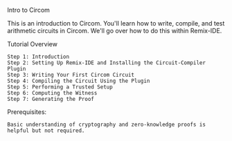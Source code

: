 Intro to Circom

This is an introduction to Circom. You'll learn how to write, compile, and test arithmetic circuits in Circom. We'll go over how to do this within Remix-IDE.

Tutorial Overview

```
Step 1: Introduction
Step 2: Setting Up Remix-IDE and Installing the Circuit-Compiler Plugin
Step 3: Writing Your First Circom Circuit
Step 4: Compiling the Circuit Using the Plugin
Step 5: Performing a Trusted Setup
Step 6: Computing the Witness
Step 7: Generating the Proof
```

Prerequisites:

```
Basic understanding of cryptography and zero-knowledge proofs is helpful but not required.
```
